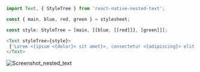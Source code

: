 ```ts
import Text, { StyleTree } from 'react-native-nested-text';

const { main, blue, red, green } = stylesheet;

const style: StyleTree = [main, [[blue, [[red]]], [green]]];

<Text styleTree={style}>
 {'Lorem <{ipsum <{dolor}> sit amet}>, consectetur <{adipiscing}> elit'}
</Text>
```

![Screenshot_nested_text](https://user-images.githubusercontent.com/22659282/67957460-ee97dd00-fbf5-11e9-90b0-612ac46daf71.jpg)
